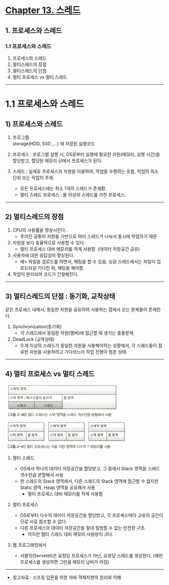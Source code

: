# <a href = "../README.md" target="_blank">Chapter 13. 스레드</a>
## 1. 프로세스와 스레드
### 1.1 프로세스와 스레드
1) 프로세스와 스레드
2) 멀티스레드의 장점
3) 멀티스레드의 단점
4) 멀티 프로세스 vs 멀티 스레드

---

# 1.1 프로세스와 스레드

## 1) 프로세스와 스레드

1. 프로그램  
   storage(HDD, SSD ,...) 에 저장된 실행코드

2. 프로세스 : 프로그램 실행 시, OS로부터 실행에 필요한 자원(메모리, 실행 시간)을 할당받고, 할당된 메모리 상에서 프로세스가 된다.  
3. 스레드 : 실제로 프로세스의 자원을 이용하여, 작업을 수행하는 흐름, 작업의 최소 단위 또는 작업의 주체. 
   - 모든 프로세스에는 최소 1개의 스레드가 존재함.
   - 멀티 스레드 프로세스 : 둘 이상의 스레드를 가진 프로세스.

---

## 2) 멀티스레드의 장점
1. CPU의 사용률을 향상시킨다.
   - 주어진 공통의 자원을 기반으로 여러 스레드가 나눠서 동시에 작업하기 때문
2. 자원을 보다 효율적으로 사용할 수 있다.
   - 멀티 프로세스 대비 메모리를 적게 사용함. (데이터 저장공간 공유)
3. 사용자에 대한 응답성이 향상된다.
   - 예> 파일을 업로드를 하면서, 채팅을 할 수 있음. 싱글 스레드에서는 파일이 업로드되길 기다린 뒤, 채팅을 해야함.
4. 작업이 분리되어 코드가 간결해진다.

---

## 3) 멀티스레드의 단점 : 동기화, 교착상태

같은 프로세스 내에서, 동일한 자원을 공유하여 사용하는 점에서 오는 문제들이 존재한다.

1. Synchronization(동기화)
   - 각 스레드에서 동일한 자원(멤버)에 접근할 때 생기는 충돌문제
2. DeadLock (교착상태)
   - 두개 이상의 스레드가 동일한 자원을 사용해야하는 상황에서, 각 스레드들이 점유한 자원을 사용하려고 기다리느라 작업 진행이 멈춘 상태.

---

## 4) 멀티 프로세스 vs 멀티 스레드

![MultiThread](img/MultiThread.jpg)  ![MultiProcess](img/MultiProcess.jpg)

1. 멀티 스레드 
   - OS에서 하나의 데이터 저장공간을 할당받고, 그 중에서 Stack 영역을 스레드 갯수만큼 분할해서 사용
   - 한 스레드의 Stack 영역에서, 다른 스레드의 Stack 영역에 접근할 수 없지만 Static 영역, Heap 영역을 공유해서 사용
     - 멀티 프로세스 대비 메모리를 적게 사용함

2. 멀티 프로세스
   - OS로부터 다수의 데이터 저장공간을 할당받고, 각 프로세스마다 고유의 공간이므로 서로 참조할 수 없다.
   - 다른 프로세스의 데이터 저장공간을 절대 침범할 수 없는 안전한 구조.
     - 하지만 멀티 스레드 대비 메모리 사용량이 크다.

3. 웹 프로그래밍에서
   - 서블릿(Servelet)은 요청당 프로세스가 아닌, 요청당 스레드를 생성한다. (매번 프로세스를 생성하면 그만큼 메모리 낭비가 커짐)

---

- 참고자료 : 스프링 입문을 위한 자바 객제치향의 원리와 이해